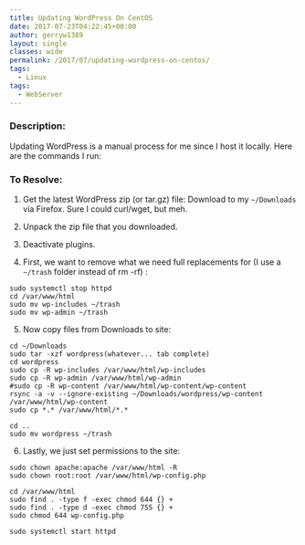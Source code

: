 ```yaml
---
title: Updating WordPress On CentOS
date: 2017-07-23T04:22:45+00:00
author: gerryw1389
layout: single
classes: wide
permalink: /2017/07/updating-wordpress-on-centos/
tags:
  - Linux
tags:
  - WebServer
---
```

<!--more-->

### Description:

Updating WordPress is a manual process for me since I host it locally. Here are the commands I run:

### To Resolve:

1. Get the latest WordPress zip (or tar.gz) file: Download to my `~/Downloads` via Firefox. Sure I could curl/wget, but meh.

2. Unpack the zip file that you downloaded.

3. Deactivate plugins.

4. First, we want to remove what we need full replacements for (I use a `~/trash` folder instead of rm -rf) :

```shell
sudo systemctl stop httpd
cd /var/www/html
sudo mv wp-includes ~/trash
sudo mv wp-admin ~/trash
```

5. Now copy files from Downloads to site:

```shell
cd ~/Downloads
sudo tar -xzf wordpress(whatever... tab complete)
cd wordpress
sudo cp -R wp-includes /var/www/html/wp-includes
sudo cp -R wp-admin /var/www/html/wp-admin
#sudo cp -R wp-content /var/www/html/wp-content/wp-content
rsync -a -v --ignore-existing ~/Downloads/wordpress/wp-content /var/www/html/wp-content
sudo cp *.* /var/www/html/*.*

cd ..
sudo mv wordpress ~/trash
```

6. Lastly, we just set permissions to the site:

```shell
sudo chown apache:apache /var/www/html -R
sudo chown root:root /var/www/html/wp-config.php

cd /var/www/html
sudo find . -type f -exec chmod 644 {} +
sudo find . -type d -exec chmod 755 {} +
sudo chmod 644 wp-config.php

sudo systemctl start httpd
```
